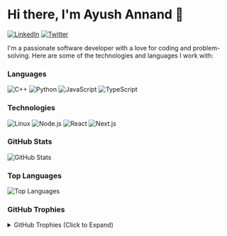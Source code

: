 # Hi there, I'm Ayush Annand 👋

[![LinkedIn](https://img.shields.io/badge/-LinkedIn-0077b5?style=flat-square&logo=LinkedIn&logoColor=white&link=https://www.linkedin.com/in/ayushannand/)](https://www.linkedin.com/in/ayushannand/)
[![Twitter](https://img.shields.io/badge/-Twitter-1da1f2?style=flat-square&logo=Twitter&logoColor=white&link=https://twitter.com/ayushannand/)](https://twitter.com/ayushannand/)

I'm a passionate software developer with a love for coding and problem-solving. Here are some of the technologies and languages I work with:

### Languages
![C++](https://img.shields.io/badge/C++-00599C?style=flat-square&logo=C%2B%2B&logoColor=white)
![Python](https://img.shields.io/badge/Python-3776AB?style=flat-square&logo=Python&logoColor=white)
![JavaScript](https://img.shields.io/badge/JavaScript-F7DF1E?style=flat-square&logo=JavaScript&logoColor=white)
![TypeScript](https://img.shields.io/badge/TypeScript-007ACC?style=flat-square&logo=TypeScript&logoColor=white)

### Technologies
![Linux](https://img.shields.io/badge/Linux-FCC624?style=flat-square&logo=Linux&logoColor=black)
![Node.js](https://img.shields.io/badge/Node.js-339933?style=flat-square&logo=Node.js&logoColor=white)
![React](https://img.shields.io/badge/React-61DAFB?style=flat-square&logo=React&logoColor=white)
![Next.js](https://img.shields.io/badge/Next.js-000000?style=flat-square&logo=Next.js&logoColor=white)

### GitHub Stats

![GitHub Stats](https://github-readme-stats.vercel.app/api?username=ayushannand&show_icons=true&theme=nightowl)

### Top Languages

![Top Languages](https://github-readme-stats.vercel.app/api/top-langs/?username=ayushannand&layout=compact&theme=nightowl)

### GitHub Trophies

<details>
<summary>GitHub Trophies (Click to Expand)</summary>
  
[![GitHub Trophies](https://github-profile-trophy.vercel.app/?username=ayushannand&theme=onedark&column=4)](https://github.com/ryo-ma/github-profile-trophy)
</details>
